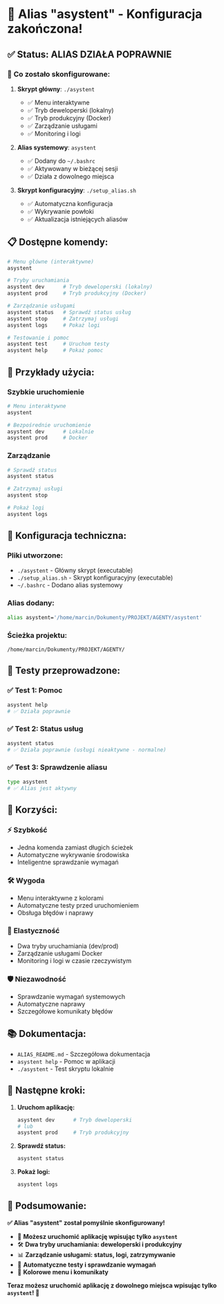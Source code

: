 # 🎉 Alias "asystent" - Konfiguracja zakończona!

## ✅ **Status: ALIAS DZIAŁA POPRAWNIE**

### 🚀 **Co zostało skonfigurowane:**

1. **Skrypt główny**: `./asystent`
   - ✅ Menu interaktywne
   - ✅ Tryb deweloperski (lokalny)
   - ✅ Tryb produkcyjny (Docker)
   - ✅ Zarządzanie usługami
   - ✅ Monitoring i logi

2. **Alias systemowy**: `asystent`
   - ✅ Dodany do `~/.bashrc`
   - ✅ Aktywowany w bieżącej sesji
   - ✅ Działa z dowolnego miejsca

3. **Skrypt konfiguracyjny**: `./setup_alias.sh`
   - ✅ Automatyczna konfiguracja
   - ✅ Wykrywanie powłoki
   - ✅ Aktualizacja istniejących aliasów

## 📋 **Dostępne komendy:**

```bash
# Menu główne (interaktywne)
asystent

# Tryby uruchamiania
asystent dev      # Tryb deweloperski (lokalny)
asystent prod     # Tryb produkcyjny (Docker)

# Zarządzanie usługami
asystent status   # Sprawdź status usług
asystent stop     # Zatrzymaj usługi
asystent logs     # Pokaż logi

# Testowanie i pomoc
asystent test     # Uruchom testy
asystent help     # Pokaż pomoc
```

## 🎯 **Przykłady użycia:**

### Szybkie uruchomienie
```bash
# Menu interaktywne
asystent

# Bezpośrednie uruchomienie
asystent dev      # Lokalnie
asystent prod     # Docker
```

### Zarządzanie
```bash
# Sprawdź status
asystent status

# Zatrzymaj usługi
asystent stop

# Pokaż logi
asystent logs
```

## 🔧 **Konfiguracja techniczna:**

### Pliki utworzone:
- `./asystent` - Główny skrypt (executable)
- `./setup_alias.sh` - Skrypt konfiguracyjny (executable)
- `~/.bashrc` - Dodano alias systemowy

### Alias dodany:
```bash
alias asystent='/home/marcin/Dokumenty/PROJEKT/AGENTY/asystent'
```

### Ścieżka projektu:
```
/home/marcin/Dokumenty/PROJEKT/AGENTY/
```

## 🧪 **Testy przeprowadzone:**

### ✅ Test 1: Pomoc
```bash
asystent help
# ✅ Działa poprawnie
```

### ✅ Test 2: Status usług
```bash
asystent status
# ✅ Działa poprawnie (usługi nieaktywne - normalne)
```

### ✅ Test 3: Sprawdzenie aliasu
```bash
type asystent
# ✅ Alias jest aktywny
```

## 🎉 **Korzyści:**

### ⚡ **Szybkość**
- Jedna komenda zamiast długich ścieżek
- Automatyczne wykrywanie środowiska
- Inteligentne sprawdzanie wymagań

### 🛠️ **Wygoda**
- Menu interaktywne z kolorami
- Automatyczne testy przed uruchomieniem
- Obsługa błędów i naprawy

### 🔄 **Elastyczność**
- Dwa tryby uruchamiania (dev/prod)
- Zarządzanie usługami Docker
- Monitoring i logi w czasie rzeczywistym

### 🛡️ **Niezawodność**
- Sprawdzanie wymagań systemowych
- Automatyczne naprawy
- Szczegółowe komunikaty błędów

## 📚 **Dokumentacja:**

- `ALIAS_README.md` - Szczegółowa dokumentacja
- `asystent help` - Pomoc w aplikacji
- `./asystent` - Test skryptu lokalnie

## 🚀 **Następne kroki:**

1. **Uruchom aplikację:**
   ```bash
   asystent dev      # Tryb deweloperski
   # lub
   asystent prod     # Tryb produkcyjny
   ```

2. **Sprawdź status:**
   ```bash
   asystent status
   ```

3. **Pokaż logi:**
   ```bash
   asystent logs
   ```

## 🎯 **Podsumowanie:**

**✅ Alias "asystent" został pomyślnie skonfigurowany!**

- 🚀 **Możesz uruchomić aplikację wpisując tylko `asystent`**
- 🛠️ **Dwa tryby uruchamiania: deweloperski i produkcyjny**
- 📊 **Zarządzanie usługami: status, logi, zatrzymywanie**
- 🧪 **Automatyczne testy i sprawdzanie wymagań**
- 🎨 **Kolorowe menu i komunikaty**

**Teraz możesz uruchomić aplikację z dowolnego miejsca wpisując tylko `asystent`! 🎉** 